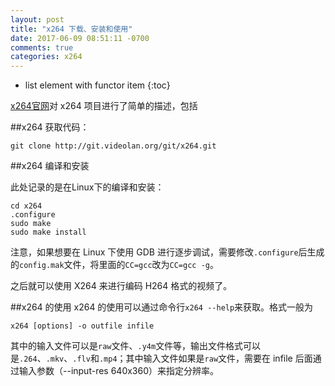 ```yaml
---
layout: post
title: "x264 下载、安装和使用"
date: 2017-06-09 08:51:11 -0700
comments: true
categories: x264
---
```


* list element with functor item
{:toc}

[x264官网](http://www.videolan.org/developers/x264.html)对 x264 项目进行了简单的描述，包括
<!--more-->

##x264 获取代码：

```
git clone http://git.videolan.org/git/x264.git
```

##x264 编译和安装

此处记录的是在Linux下的编译和安装：

```
cd x264
.configure
sudo make
sudo make install
```

注意，如果想要在 Linux 下使用 GDB 进行逐步调试，需要修改`.configure`后生成的`config.mak`文件，将里面的`CC=gcc`改为`CC=gcc -g`。

之后就可以使用 X264 来进行编码 H264 格式的视频了。

##x264 的使用
x264 的使用可以通过命令行`x264 --help`来获取。格式一般为  
```
x264 [options] -o outfile infile
```

其中的输入文件可以是`raw`文件、`.y4m`文件等，输出文件格式可以是`.264`、`.mkv`、`.flv`和`.mp4`；其中输入文件如果是`raw`文件，需要在 infile 后面通过输入参数（--input-res 640x360）来指定分辨率。
